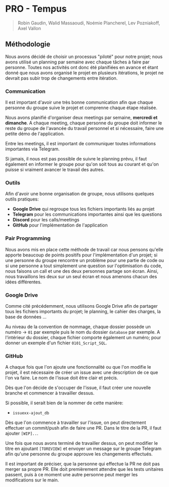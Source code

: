 # PRO - Tempus

> Robin Gaudin, Walid Massaoudi, Noémie Plancherel, Lev Pozniakoff, Axel Vallon

## Méthodologie

Nous avons décidé de choisir un processus "piloté" pour notre projet; nous avons utilisé un planning par semaine avec chaque tâches à faire par personne.  Toutes nos activités ont donc été planifiées en avance et étant donné que nous avons organisé le projet en plusieurs itérations, le projet ne devrait pas subir trop de changements entre itération.

### Communication

Il est important d'avoir une très bonne communication afin que chaque personne du groupe suive le projet et comprenne chaque étape réalisée. 

Nous avons planifié d'organiser deux meetings par semaine, **mercredi et dimanche**. A chaque meeting, chaque personne du groupe doit informer le reste du groupe de l'avancée du travail personnel et si nécessaire, faire une petite démo de l'application.

Entre les meetings, il est important de communiquer toutes informations importantes via Telegram.

Si jamais, il nous est pas possible de suivre le planning prévu, il faut également en informer le groupe pour qu'on soit tous au courant et qu'on puisse si vraiment avancer le travail des autres.

### Outils

Afin d'avoir une bonne organisation de groupe, nous utilisons quelques outils pratiques:

- **Google Drive** qui regroupe tous les fichiers importants liés au projet
- **Telegram** pour les communications importantes ainsi que les questions
- **Discord** pour les calls/meetings
- **GitHub** pour l'implémentation de l'application

### Pair Programming

Nous avons mis en place cette méthode de travail car nous pensons qu'elle apporte beaucoup de points positifs pour l'implémentation d'un projet; si une personne du groupe rencontre un problème pour une partie de code ou si une personne a tout simplement une question sur l'optimisation du code, nous faisons un call et une des deux personnes partage son écran. Ainsi, nous travaillons les deux sur un seul écran et nous amenons chacun des idées différentes.

### Google Drive

Comme cité précédemment, nous utilisons Google Drive afin de partager tous les fichiers importants du projet; le planning, le cahier des charges, la base de données ... 

Au niveau de la convention de nommage, chaque dossier possède un numéro -> `01`  par exemple puis le nom du dossier `database` par exemple. A l'intérieur du dossier, chaque fichier comporte également un numéro; pour donner un exemple d'un fichier `0101_Script_SQL`.

### GitHub

A chaque fois que l'on ajoute une fonctionnalité ou que l'on modifie le projet, il est nécessaire de créer un issue avec une description de ce que l'on va faire. Le nom de l'issue doit être clair et précis. 

Dès que l'on décide de s'occuper de l'issue, il faut créer une nouvelle branche et commencer à travailler dessus.

Si possible, il serait bien de la nommer de cette manière:

- `issuexx-ajout_db`

Dès que l'on commence à travailler sur l'issue, on peut directement effectuer un commit/push afin de faire une PR. Dans le titre de la PR, il faut ajouter `[WIP]..`. 

Une fois que nous avons terminé de travailler dessus, on peut modifier le titre en ajoutant `[TOREVIEW]` et envoyer un message sur le groupe Telegram afin qu'une personne du groupe approuve les changements effectués. 

Il est important de préciser, que la personne qui effectue la PR ne doit pas merger sa propre PR. Elle doit premièrement attendre que les tests unitaires passent, puis à ce moment une autre personne peut merger les modifications sur le main.